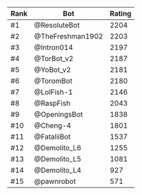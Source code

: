 Rank|Bot|Rating
---|---|---
#1|@ResoluteBot|2204
#2|@TheFreshman1902|2203
#3|@Intron014|2197
#4|@TorBot_v2|2187
#5|@YoBot_v2|2181
#6|@ToromBot|2180
#7|@LolFish-1|2146
#8|@RaspFish|2043
#9|@OpeningsBot|1838
#10|@Cheng-4|1801
#11|@FataliiBot|1537
#12|@Demolito_L6|1255
#13|@Demolito_L5|1081
#14|@Demolito_L4|927
#15|@pawnrobot|571
